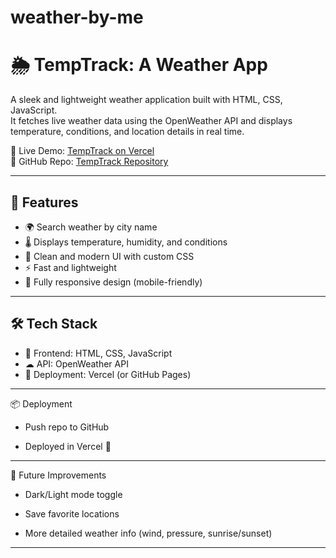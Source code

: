 # weather-by-me

# 🌦 TempTrack: A Weather App

A sleek and lightweight weather application built with HTML, CSS, JavaScript.  
It fetches live weather data using the OpenWeather API and displays temperature, conditions, and location details in real time.

🔗 Live Demo: [TempTrack on Vercel](https://weather-by-me.vercel.app/index.html)  
📂 GitHub Repo: [TempTrack Repository](#)

---

## 🚀 Features
- 🌍 Search weather by city name  
- 🌡 Displays temperature, humidity, and conditions  
- 🎨 Clean and modern UI with custom CSS  
- ⚡ Fast and lightweight  
- 📱 Fully responsive design (mobile-friendly)  

---

## 🛠 Tech Stack
- 🎨 Frontend: HTML, CSS, JavaScript  
- ☁ API: OpenWeather API  
- 🚀 Deployment: Vercel (or GitHub Pages)  

---
📦 Deployment

- Push repo to GitHub

- Deployed in Vercel 🚀

--- 

📌 Future Improvements

- Dark/Light mode toggle

- Save favorite locations

- More detailed weather info (wind, pressure, sunrise/sunset)
---
 
 
